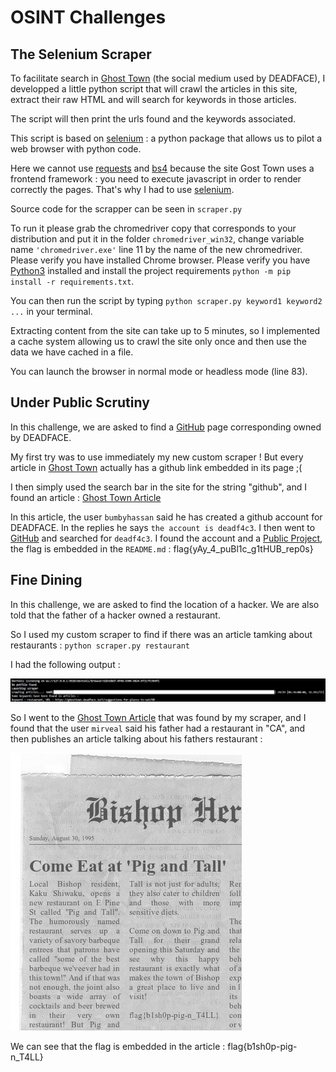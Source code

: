 # OSINT Challenges

## The Selenium Scraper

To facilitate search in [Ghost Town](https://ghosttown.deadface.io/) (the social medium used by DEADFACE), I developped a little python script that will crawl the articles in this site, extract their raw HTML and will search for keywords in those articles.

The script will then print the urls found and the keywords associated.

This script is based on [selenium](https://pypi.org/project/selenium/) : a python package that allows us to pilot a web browser with python code.

Here we cannot use [requests](https://pypi.org/project/requests/) and [bs4](https://pypi.org/project/bs4/) because the site Gost Town uses a frontend framework : you need to execute javascript in order to render correctly the pages. That's why I had to use [selenium](https://pypi.org/project/selenium/).

Source code for the scrapper can be seen in `scraper.py`

To run it please grab the chromedriver copy that corresponds to your distribution and put it in the folder `chromedriver_win32`, change variable name `'chromedriver.exe'` line 11 by the name of the new chromedriver. Please verify you have installed Chrome browser. Please verify you have [Python3](https://www.python.org/downloads/) installed and install the project requirements `python -m pip install -r requirements.txt`.

You can then run the script by typing `python scraper.py keyword1 keyword2 ...` in your terminal.

Extracting content from the site can take up to 5 minutes, so I implemented a cache system allowing us to crawl the site only once and then use the data we have cached in a file.

You can launch the browser in normal mode or headless mode (line 83).

## Under Public Scrutiny

In this challenge, we are asked to find a [GitHub](https://github.com/) page corresponding owned by DEADFACE.

My first try was to use immediately my new custom scraper ! But every article in [Ghost Town](https://ghosttown.deadface.io/) actually has a github link embedded in its page ;(

I then simply used the search bar in the site for the string "github", and I found an article : [Ghost Town Article](https://ghosttown.deadface.io/t/made-a-github-link-for-projects/66)

In this article, the user `bumbyhassan` said he has created a github account for DEADFACE. In the replies he says `the account is deadf4c3`. I then went to [GitHub](https://github.com/) and searched for `deadf4c3`. I found the account and a [Public Project](https://github.com/deadf4c3/tarrasque), the flag is embedded in the `README.md` : flag{yAy_4_puBl1c_g1tHUB_rep0s}

## Fine Dining

In this challenge, we are asked to find the location of a hacker. We are also told that the father of a hacker owned a restaurant.

So I used my custom scraper to find if there was an article tamking about restaurants : `python scraper.py restaurant`

I had the following output :

![](scraper_restaurant.PNG)

So I went to the [Ghost Town Article](https://ghosttown.deadface.io/t/suggestions-for-places-to-eat/68) that was found by my scraper, and I found that the user `mirveal` said his father had a restaurant in "CA", and then publishes an article talking about his fathers restaurant :

![](newspapers.jpg)

We can see that the flag is embedded in the article : flag{b1sh0p-pig-n_T4LL}